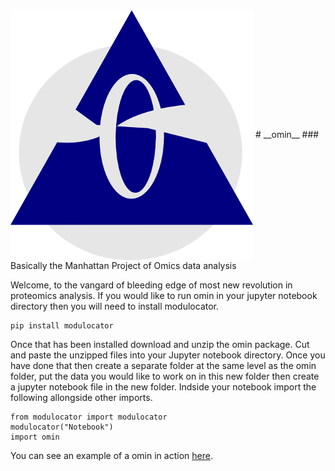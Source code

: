 <img align="center" src="https://github.com/dmpio/omin/blob/master/images/logo.png" alt="logo">
# __omin__
### Basically the Manhattan Project of Omics data analysis

 Welcome, to the vangard of bleeding edge of most new revolution in proteomics analysis.
If you would like to run omin in your jupyter notebook directory then you will need to install modulocator.
```
pip install modulocator
```
Once that has been installed download and unzip the omin package. Cut and paste the unzipped files into your Jupyter notebook directory. Once you have done that then create a separate folder at the same level as the omin folder, put the data you would like to work on in this new folder then create a jupyter notebook file in the new folder. Indside your notebook import the following allongside other imports.

```
from modulocator import modulocator
modulocator("Notebook")
import omin
```

 You can see an example of a omin in action [here](https://github.com/dmpio/StandardOut/blob/master/Development_of_standard_out.ipynb).

